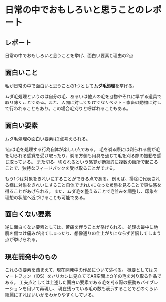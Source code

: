 # 日常の中でおもしろいと思うことのレポート

## レポート
日常の中でおもしろいと思うことを挙げ、面白い要素と理由の2点

## 面白いこと
私が日常の中で面白いと思うことの1つとして**ムダ毛処理**を挙げる。

ムダ毛処理というのは自分の毛、あるいは他人の毛を刃物やそれに準ずる道具で取り除くことである。また、人間に対してだけでなくペット・家畜の動物に対して行われることもあり。この場合毛刈りと呼ばれることもある。

## 面白い要素
ムダ毛処理の面白い要素は2点考えられる。

1点は毛を処理する行為自体が楽しい点である。
毛を剃る際には剃られる側が毛を切られる感覚を受け取ったり、剃る方側も用具を通じて毛を刈る際の振動を感じ取っている。
また切る、切られるという感覚が断続的に複数の箇所で起こることで、独特なフィードバックを受け取ることができる。

もう1つは対象をきれいにすることができる点である。
例えば、掃除に代表される様に対象をきれいにすること自体できれいになった状態を見ることで爽快感を得ることがあげられる。
また、ムダ毛を整えることで毛並みを調整し、印象を理想の状態へ近づけることも可能である。

## 面白くない要素
逆に面白くない要素としては、苦痛を伴うことが挙げられる。
処理の最中に地肌を傷つけ痛みが出てしまったり、想像通りの仕上がりにならず苦悩してしまう点が挙げられる。

## 現在開発中のもの
これらの要素を踏まえて、現在開発中の作品について述べる。
概要としてはスマートフォン（iOS）をバリカンに見立ててAR空間上の羊の毛を刈り取る作品である。
工夫点としては上述した面白い要素である毛を刈る際の振動もバイブレーションを用いて再現し、
現在残っている毛の数も表示することでどのくらい綺麗にすればいいかをわかりやすくしている。



